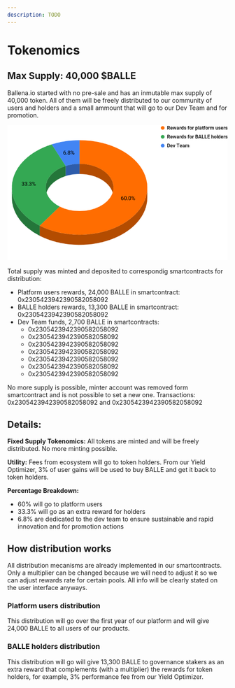 ```yaml
---
description: TODO
---
```


# Tokenomics

## Max Supply: 40,000 $BALLE

Ballena.io started with no pre-sale and has an inmutable max supply of 40,000 token. All of them will be freely distributed to our community of users and holders and a small ammount that will go to our Dev Team and for promotion.

![](.gitbook/assets/BALLE_Token_Distribution.png)

Total supply was minted and deposited to correspondig smartcontracts for distribution:
- Platform users rewards, 24,000 BALLE in smartcontract: 0x2305423942390582058092
- BALLE holders rewards, 13,300 BALLE in smartcontract: 0x2305423942390582058092
- Dev Team funds, 2,700 BALLE in smartcontracts:
    - 0x2305423942390582058092
    - 0x2305423942390582058092
    - 0x2305423942390582058092
    - 0x2305423942390582058092
    - 0x2305423942390582058092
    - 0x2305423942390582058092
    - 0x2305423942390582058092

No more supply is possible, minter account was removed form smartcontract and is not possible to set a new one. Transactions: 0x2305423942390582058092 and 0x2305423942390582058092
## Details:

**Fixed Supply Tokenomics:** All tokens are minted and will be freely distributed. No more minting possible.

**Utility:** Fees from ecosystem will go to token holders. From our Yield Optimizer, 3% of user gains will be used to buy BALLE and get it back to token holders.

**Percentage Breakdown:**
* 60% will go to platform users
* 33.3% will go as an extra reward for holders
* 6.8% are dedicated to the dev team to ensure sustainable and rapid innovation and for promotion actions

## How distribution works

All distribution mecanisms are already implemented in our smartcontracts. Only a multiplier can be changed because we will need to adjust it so we can adjust rewards rate for certain pools. All info will be clearly stated on the user interface anyways.

### Platform users distribution
This distribution will go over the first year of our platform and will give 24,000 BALLE to all users of our products.








### BALLE holders distribution
This distribution will go will give 13,300 BALLE to governance stakers as an extra reward that complements (with a multiplier) the rewards for token holders, for example, 3% performance fee from our Yield Optimizer.

